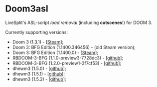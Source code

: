 # Doom3asl
LiveSplit's ASL-script _load removal_ (including __cutscenes__!) for DOOM 3.

Currently supporting versions:
- Doom 3 (1.3.1) - [[Steam](http://store.steampowered.com/app/9050/)];
- Doom 3: BFG Edition (1.1400.346456) - (old Steam version);
- Doom 3: BFG Edition (1.1400.0) - [[Steam](http://store.steampowered.com/app/208200/)];
- RBDOOM-3-BFG (1.1.0-preview3-7728dc3) - [[github](https://github.com/RobertBeckebans/RBDOOM-3-BFG/releases/tag/1.1.0-preview3)];
- RBDOOM-3-BFG (1.2.0-preview1-3f7cf53) - [[github](https://github.com/RobertBeckebans/RBDOOM-3-BFG/releases/tag/1.2.0-preview1)];
- dhewm3 (1.5.0) - [[github](https://github.com/dhewm/dhewm3/releases/tag/1.5.0)];
- dhewm3 (1.5.1) - [[github](https://github.com/dhewm/dhewm3/releases/tag/1.5.1)];
- dhewm3 (1.5.2) - [[github](https://github.com/dhewm/dhewm3/releases/tag/1.5.2)];
